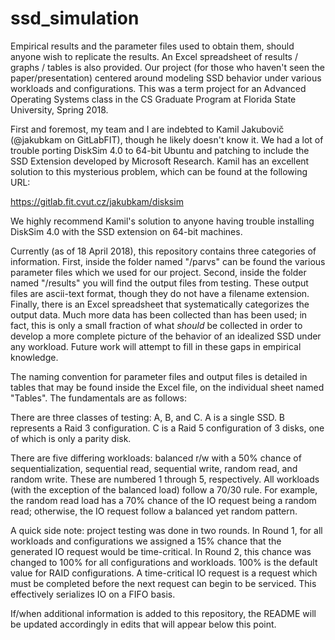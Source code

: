 # ssd_simulation
Empirical results and the parameter files used to obtain them, should anyone wish to replicate the results. An Excel spreadsheet of results / graphs / tables is also provided. Our project (for those who haven't seen the paper/presentation) centered around modeling SSD behavior under various workloads and configurations. This was a term project for an Advanced Operating Systems class in the CS Graduate Program at Florida State University, Spring 2018. 


First and foremost, my team and I are indebted to Kamil Jakubovič (@jakubkam on GitLabFIT), though he likely doesn't know it. We had a lot of trouble porting DiskSim 4.0 to 64-bit Ubuntu and patching to include the SSD Extension developed by Microsoft Research. Kamil has an excellent solution to this mysterious problem, which can be found at the following URL:

https://gitlab.fit.cvut.cz/jakubkam/disksim

We highly recommend Kamil's solution to anyone having trouble installing DiskSim 4.0 with the SSD extension on 64-bit machines.

Currently (as of 18 April 2018), this repository contains three categories of information. First, inside the folder named "/parvs" can be found the various parameter files which we used for our project. Second, inside the folder named "/results" you will find the output files from testing. These output files are ascii-text format, though they do not have a filename extension. Finally, there is an Excel spreadsheet that systematically categorizes the output data. Much more data has been collected than has been used; in fact, this is only a small fraction of what *should* be collected in order to develop a more complete picture of the behavior of an idealized SSD under any workload. Future work will attempt to fill in these gaps in empirical knowledge.

The naming convention for parameter files and output files is detailed in tables that may be found inside the Excel file, on the individual sheet named "Tables". The fundamentals are as follows:

There are three classes of testing: A, B, and C. A is a single SSD. B represents a Raid 3 configuration. C is a Raid 5 configuration of 3 disks, one of which is only a parity disk.

There are five differing workloads: balanced r/w with a 50% chance of sequentialization, sequential read, sequential write, random read, and random write. These are numbered 1 through 5, respectively. All workloads (with the exception of the balanced load) follow a 70/30 rule. For example, the random read load has a 70% chance of the IO request being a random read; otherwise, the IO request follow a balanced yet random pattern.

A quick side note: project testing was done in two rounds. In Round 1, for all workloads and configurations we assigned a 15% chance that the generated IO request would be time-critical. In Round 2, this chance was changed to 100% for all configurations and workloads. 100% is the default value for RAID configurations. A time-critical IO request is a request which must be completed before the next request can begin to be serviced. This effectively serializes IO on a FIFO basis.

If/when additional information is added to this repository, the README will be updated accordingly in edits that will appear below this point.

